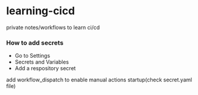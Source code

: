 # learning-cicd
private notes/workflows to learn ci/cd


### How to add secrets

- Go to Settings
- Secrets and Variables
- Add a respository secret

add workflow_dispatch to enable manual actions startup(check secret.yaml file)
